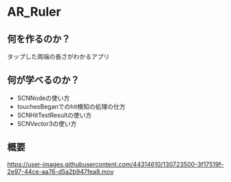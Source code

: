 # AR_Ruler

## 何を作るのか？
タップした両端の長さがわかるアプリ

## 何が学べるのか？
* SCNNodeの使い方
* touchesBeganでのhit検知の処理の仕方
* SCNHitTestResultの使い方
* SCNVector3の使い方

## 概要
https://user-images.githubusercontent.com/44314610/130723500-3f17519f-2e97-44ce-aa76-d5a2b947fea8.mov

